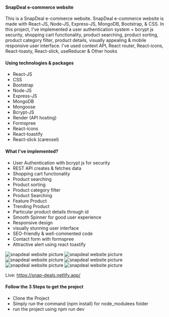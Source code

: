 <h4>SnapDeal e-commerce website</h4>
<p>This is a SnapDeal e-commerce website. SnapDeal e-commerce website is made with React-JS, Node-JS, Express-JS, MongoDB, Bootstrap, & CSS. In this project, I've implemented a user authentication system + bcrypt js security, shopping cart functionality, product searching, product sorting, product category filter, product details, visually appealing & mobile responsive user interface. I've used context API, React router, React-icons, React-toasty, React-slick, useReducer & Other hooks</p>

<h4>Using technologies & packages</h4>
<ul>
  <li>React-JS</li>
  <li>CSS</li>
  <li>Bootstrap</li>
  <li>Node-JS</li>
  <li>Express-JS</li>
  <li>MongoDB</li>
  <li>Mongoose</li>
  <li>Bcrypt-JS</li>
  <li>Render (API hosting)</li>
  <li>Formspree</li>
  <li>React-icons</li>
  <li>React-toastify</li>
  <li>React-slick (careosel)</li>
</ul>

<h4>What I've implemented?</h4>
<ul>
  <li>  User Authentication with bcrypt js for security</li>
  <li>REST API creates & fetches data</li>
  <li>Shopping cart functionality</li>
  <li>Product searching</li>
  <li>Product sorting</li>
  <li>Product category filter</li>
  <li>Product Searching</li>
  <li>Feature Product</li>
  <li>Trending Product</li>
  <li>Particular product details through id</li>
  <li>Smooth Spinner for good user experience</li>
  <li>Responsive design</li>
  <li>visually stunning user interface</li>
  <li>SEO-friendly & well-commented code</li>
  <li>Contact form with formspree</li>
  <li>Attractive alert using react toastify</li>
</ul>

<img src="" alt="snapdeal website picture" >
<img src="" alt="snapdeal website picture" >
<img src="" alt="snapdeal website picture" >
<img src="" alt="snapdeal website picture" >
<img src="" alt="snapdeal website picture" >
<img src="" alt="snapdeal website picture" >

Live: https://snap-deals.netlify.app/

<h4>Follow the 3 Steps to get the project</h4>
<ul>
  <li>Clone the Project</li>
  <li>Simply run the command (npm install) for node_modulees folder</li>
  <li> run the project using npm run dev</li>
</ul>
